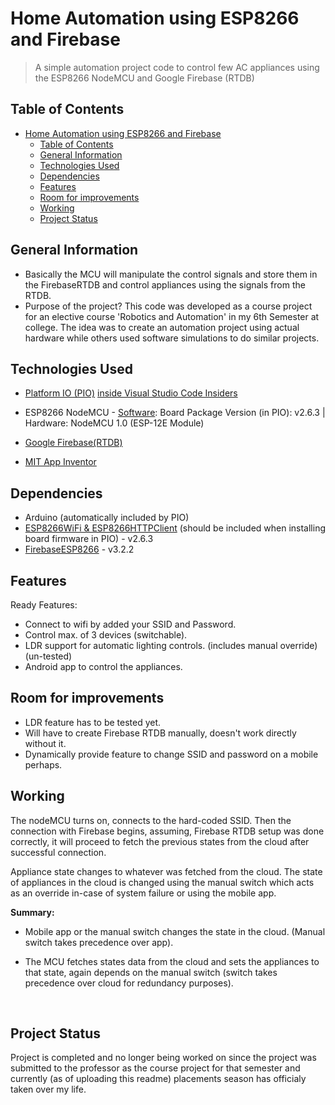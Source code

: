 # Home Automation using ESP8266 and Firebase

> A simple automation project code to control few AC appliances using the ESP8266 NodeMCU and Google Firebase (RTDB)

## Table of Contents

- [Home Automation using ESP8266 and Firebase](#home-automation-using-esp8266-and-firebase)
  - [Table of Contents](#table-of-contents)
  - [General Information](#general-information)
  - [Technologies Used](#technologies-used)
  - [Dependencies](#dependencies)
  - [Features](#features)
  - [Room for improvements](#room-for-improvements)
  - [Working](#working)
  - [Project Status](#project-status)

## General Information

- Basically the MCU will manipulate the control signals and store them in the FirebaseRTDB and control appliances using the signals from the RTDB.
- Purpose of the project? This code was developed as a course project for an elective course 'Robotics and Automation' in my 6th Semester at college. The idea was to create an automation project using actual hardware while others used software simulations to do similar projects.
  
## Technologies Used

- [Platform IO (PIO)](https://platformio.org/) [inside Visual Studio Code Insiders](https://docs.platformio.org/en/latest/integration/ide/pioide.html#platformio-for-vscode)
- ESP8266 NodeMCU - [Software](https://docs.platformio.org/en/latest/boards/espressif8266/nodemcuv2.html): Board Package Version (in PIO): v2.6.3 | Hardware: NodeMCU 1.0 (ESP-12E Module)
  
- [Google Firebase(RTDB)](https://firebase.google.com/docs/guides)
- [MIT App Inventor](https://appinventor.mit.edu/)

## Dependencies

- Arduino (automatically included by PIO)
- [ESP8266WiFi & ESP8266HTTPClient](https://docs.platformio.org/en/latest/boards/espressif8266/nodemcuv2.html) (should be included when installing board firmware in PIO) - v2.6.3
- [FirebaseESP8266](https://github.com/mobizt/Firebase-ESP8266) - v3.2.2

## Features

Ready Features:

- Connect to wifi by added your SSID and Password.
- Control max. of 3 devices (switchable).
- LDR support for automatic lighting controls. (includes manual override) (un-tested)
- Android app to control the appliances.

## Room for improvements

- LDR feature has to be tested yet.
- Will have to create Firebase RTDB manually, doesn't work directly without it.
- Dynamically provide feature to change SSID and password on a mobile perhaps.

## Working

The nodeMCU turns on, connects to the hard-coded SSID. Then the connection with Firebase begins, assuming, Firebase RTDB setup was done correctly, it will proceed to fetch the previous states from the cloud after successful connection.

Appliance state changes to whatever was fetched from the cloud. The state of appliances in the cloud is changed using the manual switch which acts as an override in-case of system failure or using the mobile app.

**Summary:**

- Mobile app or the manual switch changes the state in the cloud. (Manual switch takes precedence over app).

- The MCU fetches states data from the cloud and sets the appliances to that state, again depends on the manual switch (switch takes precedence over cloud for redundancy purposes).

<br/>

## Project Status

Project is completed and no longer being worked on since the project was submitted to the professor as the course project for that semester and currently (as of uploading this readme) placements season has officialy taken over my life.

